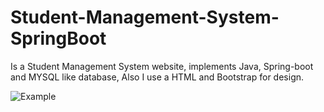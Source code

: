 # Student-Management-System-SpringBoot

Is a Student Management System website, implements Java, Spring-boot and MYSQL like database, Also I use a HTML and Bootstrap for design.

![Example](https://user-images.githubusercontent.com/100151419/233743440-08bac094-82be-4c15-9c17-0ae3a4b06518.jpg)
